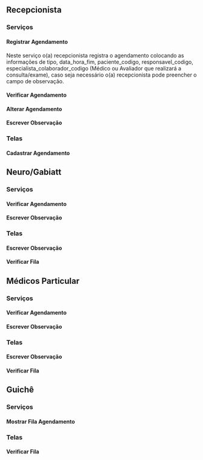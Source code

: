 ## Recepcionista
### Serviços
#### Registrar Agendamento
Neste serviço o(a) recepcionista registra o agendamento colocando as informações de tipo, data_hora_fim, paciente_codigo, responsavel_codigo, especialista_colaborador_codigo (Médico ou Avaliador que realizará a consulta/exame), caso seja necessário o(a) recepcionista pode preencher o campo de observação.
#### Verificar Agendamento
#### Alterar Agendamento
#### Escrever Observação
### Telas
#### Cadastrar Agendamento
## Neuro/Gabiatt
### Serviços
#### Verificar Agendamento
#### Escrever Observação
### Telas
#### Escrever Observação
#### Verificar Fila
## Médicos Particular
### Serviços
#### Verificar Agendamento
#### Escrever Observação
### Telas
#### Escrever Observação
#### Verificar Fila
## Guichê
### Serviços
#### Mostrar Fila Agendamento
### Telas
#### Verificar Fila
